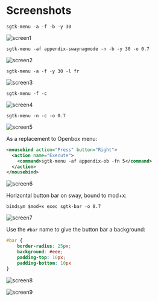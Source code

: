 # Screenshots

`sgtk-menu -a -f -b -y 30`

![screen1](http://nwg.pl/Lychee/uploads/big/4fa362a554cc8f487dedc1e447b29089.png)

`sgtk-menu -af appendix-swaynagmode -n -b -y 30 -o 0.7`

![screen2](http://nwg.pl/Lychee/uploads/big/18ece77218aaf1d456927848a0ad1d33.png)

`sgtk-menu -a -f -y 30 -l fr`

![screen3](http://nwg.pl/Lychee/uploads/big/dd848b027b6a261e5f3391537644a88e.png)

`sgtk-menu -f -c`

![screen4](http://nwg.pl/Lychee/uploads/big/b20f0762fd33bb7e68f0988f116c9de8.png)

`sgtk-menu -n -c -o 0.7`

![screen5](http://nwg.pl/Lychee/uploads/big/43d581cb405fe74196458044092fe72b.png)

As a replacement to Openbox menu:

```xml
<mousebind action="Press" button="Right">
  <action name="Execute">
    <command>sgtk-menu -af appendix-ob -fn 5</command>
  </action>
</mousebind>
```

![screen6](http://nwg.pl/Lychee/uploads/big/2550116862b24aa43de179283487702a.png)

Horizontal button bar on sway, bound to mod+x:

`bindsym $mod+x exec sgtk-bar -o 0.7`

![screen7](http://nwg.pl/Lychee/uploads/big/e2d600d32e4bc0c8458fbe85c8428853.png)

Use the `#bar` name to give the button bar a background:

```css
#bar {
    border-radius: 25px;
    background: #eee;
    padding-top: 10px;
    padding-bottom: 10px
}
```

![screen8](http://nwg.pl/Lychee/uploads/big/9f271155e04680b3e9b5c097405d076e.png)

![screen9](http://nwg.pl/Lychee/uploads/big/e4912e2e85d769361ce6d02ca5fd834b.jpeg)
